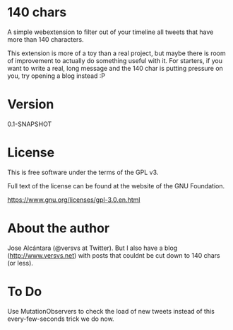 140 chars
=========
A simple webextension to filter out of your timeline all tweets that have more than 140 characters.

This extension is more of a toy than a real project, but maybe there is room of improvement to actually do something useful with it. For starters, if you want to write a real, long message and the 140 char is putting pressure on you, try opening a blog instead :P


Version
=======
0.1-SNAPSHOT


License
=======
This is free software under the terms of the GPL v3.

Full text of the license can be found at the website of the GNU Foundation.

https://www.gnu.org/licenses/gpl-3.0.en.html


About the author
================
Jose Alcántara (@versvs at Twitter). But I also have a blog (http://www.versvs.net) with posts that couldnt be cut down to 140 chars (or less).


To Do
=====
Use MutationObservers to check the load of new tweets instead of this every-few-seconds trick we do now.
